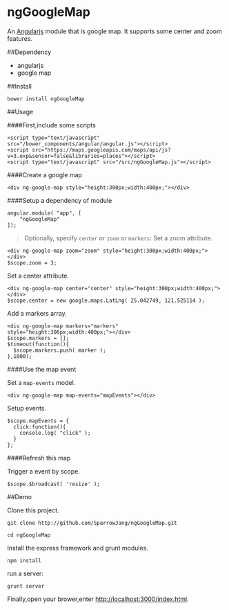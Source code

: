 ngGoogleMap
==================

An [Angularjs](http://angularjs.org/) module that is google map. It supports some center and zoom features.

##Dependency

* angularjs
* google map

##Install

```
bower install ngGoogleMap
```

##Usage

####First,include some scripts
```
<script type="text/javascript" src="/bower_components/angular/angular.js"></script>
<script src="https://maps.googleapis.com/maps/api/js?v=3.exp&sensor=false&libraries=places"></script>
<script type="text/javascript" src="/src/ngGoogleMap.js"></script>
```

####Create a google map
```
<div ng-google-map style="height:300px;width:400px;"></div>
```

####Setup a dependency of module
```
angular.module( "app", [
    "ngGoogleMap"
]);
```

> Optionally, specify `center` or `zoom` or `markers`:
Set a zoom attribute.
```
<div ng-google-map zoom="zoom" style="height:300px;width:400px;"></div>
$scope.zoom = 3;
```
Set a center attribute.
```
<div ng-google-map center="center" style="height:300px;width:400px;"></div>
$scope.center = new google.maps.LatLng( 25.042749, 121.525114 );
```
Add a markers array.
```
<div ng-google-map markers="markers" style="height:300px;width:400px;"></div>
$scope.markers = [];
$timeout(function(){
  $scope.markers.push( marker );
},1000);
```

####Use the map event

Set a `map-events` model.
```
<div ng-google-map map-events="mapEvents"></div>
```
Setup events.
```
$scope.mapEvents = {
  click:function(){
    console.log( "click" );
  }
};
```

####Refresh this map

Trigger a event by scope.

```
$scope.$broadcast( 'resize' );
```

##Demo
 
Clone this project.
 
```
git clone http://github.com/SparrowJang/ngGoogleMap.git
 
cd ngGoogleMap
```
 
Install the express framework and grunt modules.
```
npm install
```
 
run a server:
```
grunt server
```
 
Finally,open your brower,enter [http://localhost:3000/index.html](http://localhost/index.html).

